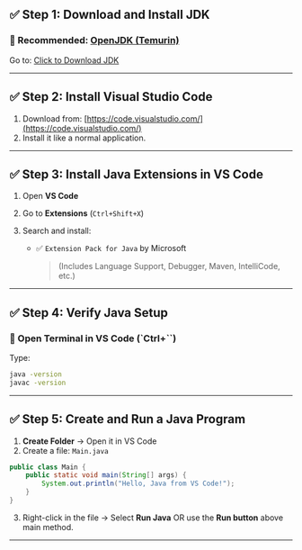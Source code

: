 
## ✅ Step 1: Download and Install JDK

### 🔹 Recommended: [OpenJDK (Temurin)](https://adoptium.net/temurin/releases/)

Go to: [Click to Download JDK](https://download.oracle.com/java/21/latest/jdk-21_windows-x64_bin.exe (sha256))

---

## ✅ Step 2: Install Visual Studio Code

1. Download from: [https://code.visualstudio.com/](https://code.visualstudio.com/)
2. Install it like a normal application.

---

## ✅ Step 3: Install Java Extensions in VS Code

1. Open **VS Code**
2. Go to **Extensions** (`Ctrl+Shift+X`)
3. Search and install:

   * ✅ `Extension Pack for Java` by Microsoft

     > (Includes Language Support, Debugger, Maven, IntelliCode, etc.)

---

## ✅ Step 4: Verify Java Setup

### 🔹 Open Terminal in VS Code (\`Ctrl+\`\`)

Type:

```bash
java -version
javac -version
```

---

## ✅ Step 5: Create and Run a Java Program

1. **Create Folder** → Open it in VS Code
2. Create a file: `Main.java`

```java
public class Main {
    public static void main(String[] args) {
        System.out.println("Hello, Java from VS Code!");
    }
}
```

3. Right-click in the file → Select **Run Java** OR use the **Run button** above main method.

---
